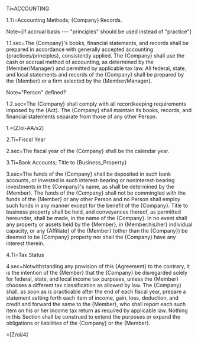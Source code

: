 Ti=ACCOUNTING

1.Ti=Accounting Methods; {Company} Records.

Note=[if accrual basis --- "principles" should be used instead of "practice"]

1.1.sec=The {Company}'s books, financial statements, and records shall be prepared in accordance with generally accepted accounting {practices/principles}, consistently applied.  The {Company} shall use the cash or accrual method of accounting, as determined by the {Member/Manager} and permitted by applicable tax law.  All federal, state, and local statements and records of the {Company} shall be prepared by the {Member} or a firm selected by the {Member/Manager}.

Note="Person" defined?

1.2.sec=The {Company} shall comply with all recordkeeping requirements imposed by the {Act}.  The {Company} shall maintain its books, records, and financial statements separate from those of any other Person.

1.=[Z/ol-AA/s2]

2.Ti=Fiscal Year

2.sec=The fiscal year of the {Company} shall be the calendar year.

3.Ti=Bank Accounts; Title to {Business_Property}

3.sec=The funds of the {Company} shall be deposited in such bank accounts, or invested in such interest-bearing or noninterest-bearing investments in the {Company}'s name, as shall be determined by the {Member}.  The funds of the {Company} shall not be commingled with the funds of the {Member} or any other Person and no Person shall employ such funds in any manner except for the benefit of the {Company}.  Title to business property shall be held, and conveyances thereof, as permitted hereunder, shall be made, in the name of the {Company}.  In no event shall any property or assets held by the {Member}, in {Member.his/her} individual capacity, or any {Affiliate} of the {Member} (other than the {Company}) be deemed to be {Company} property nor shall the {Company} have any interest therein.

4.Ti=Tax Status

4.sec=Notwithstanding any provision of this {Agreement} to the contrary, it is the intention of the {Member} that the {Company} be disregarded solely for federal, state, and local income tax purposes, unless the {Member} chooses a different tax classification as allowed by law. The {Company} shall, as soon as is practicable after the end of each fiscal year, prepare a statement setting forth each item of income, gain, loss, deduction, and credit and forward the same to the {Member}, who shall report each such item on his or her income tax return as required by applicable law.  Nothing in this Section shall be construed to extend the purposes or expand the obligations or liabilities of the {Company} or the {Member}.

=[Z/ol/4]

